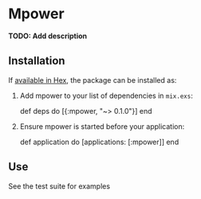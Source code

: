# Mpower

**TODO: Add description**

## Installation

If [available in Hex](https://hex.pm/docs/publish), the package can be installed as:

  1. Add mpower to your list of dependencies in `mix.exs`:

        def deps do
          [{:mpower, "~> 0.1.0"}]
        end

  2. Ensure mpower is started before your application:

        def application do
          [applications: [:mpower]]
        end

## Use

See the test suite for examples
